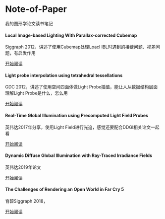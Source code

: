 # Note-of-Paper

我的图形学论文读书笔记

#### Local Image-based Lighting With Parallax-corrected Cubemap

Siggraph 2012，讲述了使用Cubemap处理Loacl IBL时遇到的接缝问题、视差问题，有启发作用

[开始阅读](https://github.com/Reuben-Sun/Note-of-Paper/blob/main/GI/Parallax-corrected%20Cubemap.md)

#### Light probe interpolation using tetrahedral tessellations

GDC 2012，讲述了使用空间四面体做Light Probe插值，能让人从数据结构层面理解Light Probe是什么，怎么用

[开始阅读](https://github.com/Reuben-Sun/Note-of-Paper/blob/main/GI/Light%20probe%20interpolation.md)

#### Real-Time Global Illumination using Precomputed Light Field Probes

英伟达2017年分享，使用Light Field进行光追，感觉还要配合DDGI相关论文一起看

[开始阅读](https://github.com/Reuben-Sun/Note-of-Paper/blob/main/GI/Light%20Field%20Probes.md)

#### Dynamic Diffuse Global Illumination with Ray-Traced Irradiance Fields

英伟达2019年论文

[开始阅读](https://github.com/Reuben-Sun/Note-of-Paper/blob/main/GI/DDGI.md)

#### The Challenges of Rendering an Open World in Far Cry 5

育碧Siggraph 2018，

[开始阅读](https://github.com/Reuben-Sun/Note-of-Paper/blob/main/Material/FarCry5.md)

